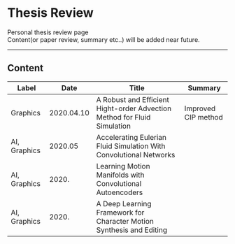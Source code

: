 # Thesis Review  

Personal thesis review page    
Content(or paper review, summary etc..) will be added near future. 

---

## Content

| Label | Date | Title | Summary |  
|---|---|---|---|  
| Graphics | 2020.04.10 | A Robust and Efficient Hight-order Advection Method for Fluid Simulation | Improved CIP method | 
| AI, Graphics | 2020.05 | Accelerating Eulerian Fluid Simulation With Convolutional Networks |
| AI, Graphics | 2020. | Learning Motion Manifolds with Convolutional Autoencoders ||
| AI, Graphics | 2020. | A Deep Learning Framework for Character Motion Synthesis and Editing ||
